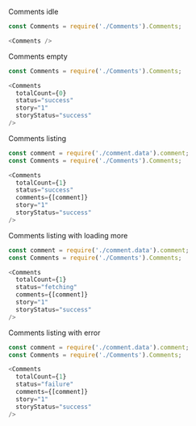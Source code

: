 Comments idle

```js
const Comments = require('./Comments').Comments;

<Comments />
```

Comments empty

```js
const Comments = require('./Comments').Comments;

<Comments
  totalCount={0}
  status="success"
  story="1"
  storyStatus="success"
/>
```

Comments listing

```js
const comment = require('./comment.data').comment;
const Comments = require('./Comments').Comments;

<Comments
  totalCount={1}
  status="success"
  comments={[comment]}
  story="1"
  storyStatus="success"
/>
```

Comments listing with loading more

```js
const comment = require('./comment.data').comment;
const Comments = require('./Comments').Comments;

<Comments
  totalCount={1}
  status="fetching"
  comments={[comment]}
  story="1"
  storyStatus="success"
/>
```

Comments listing with error

```js
const comment = require('./comment.data').comment;
const Comments = require('./Comments').Comments;

<Comments
  totalCount={1}
  status="failure"
  comments={[comment]}
  story="1"
  storyStatus="success"
/>
```
